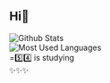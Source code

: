 ## Hi👋
![Github Stats](https://github-readme-stats.vercel.app/api?username=merakimoss)<br>
![Most Used Languages](https://github-readme-stats.vercel.app/api/top-langs/?username=merakimoss)<br>
=5️⃣4️⃣ is studying<br>
✨✨✨<br>
<!--
**merakimoss/merakimoss** is a ✨ _special_ ✨ repository because its `README.md` (this file) appears on your GitHub profile.

Here are some ideas to get you started:

- 🔭 I’m currently working on ...
- 🌱 I’m currently learning ...
- 👯 I’m looking to collaborate on ...
- 🤔 I’m looking for help with ...
- 💬 Ask me about ...
- 📫 How to reach me: ...
- 😄 Pronouns: ...
- ⚡ Fun fact: ...
-->
